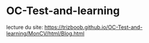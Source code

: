 # OC-Test-and-learning

lecture du site: https://trizboob.github.io/OC-Test-and-learning/MonCV/html/Blog.html